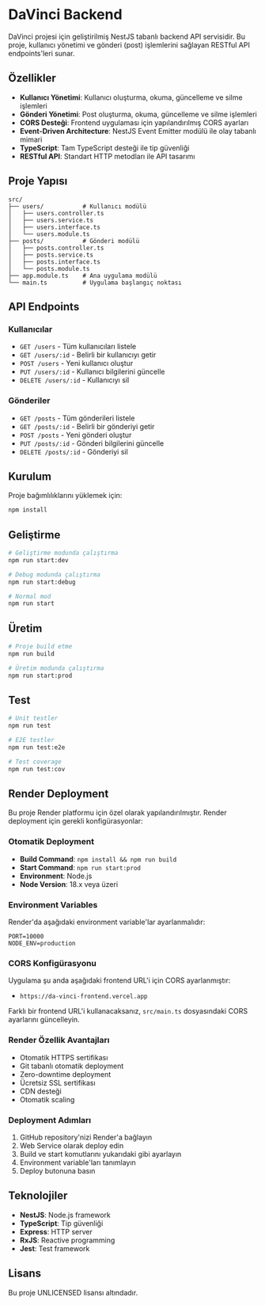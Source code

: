 # DaVinci Backend

DaVinci projesi için geliştirilmiş NestJS tabanlı backend API servisidir. Bu proje, kullanıcı yönetimi ve gönderi (post) işlemlerini sağlayan RESTful API endpoints'leri sunar.

## Özellikler

- **Kullanıcı Yönetimi**: Kullanıcı oluşturma, okuma, güncelleme ve silme işlemleri
- **Gönderi Yönetimi**: Post oluşturma, okuma, güncelleme ve silme işlemleri
- **CORS Desteği**: Frontend uygulaması için yapılandırılmış CORS ayarları
- **Event-Driven Architecture**: NestJS Event Emitter modülü ile olay tabanlı mimari
- **TypeScript**: Tam TypeScript desteği ile tip güvenliği
- **RESTful API**: Standart HTTP metodları ile API tasarımı

## Proje Yapısı

```
src/
├── users/           # Kullanıcı modülü
│   ├── users.controller.ts
│   ├── users.service.ts
│   ├── users.interface.ts
│   └── users.module.ts
├── posts/           # Gönderi modülü
│   ├── posts.controller.ts
│   ├── posts.service.ts
│   ├── posts.interface.ts
│   └── posts.module.ts
├── app.module.ts    # Ana uygulama modülü
└── main.ts          # Uygulama başlangıç noktası
```

## API Endpoints

### Kullanıcılar
- `GET /users` - Tüm kullanıcıları listele
- `GET /users/:id` - Belirli bir kullanıcıyı getir
- `POST /users` - Yeni kullanıcı oluştur
- `PUT /users/:id` - Kullanıcı bilgilerini güncelle
- `DELETE /users/:id` - Kullanıcıyı sil

### Gönderiler
- `GET /posts` - Tüm gönderileri listele
- `GET /posts/:id` - Belirli bir gönderiyi getir
- `POST /posts` - Yeni gönderi oluştur
- `PUT /posts/:id` - Gönderi bilgilerini güncelle
- `DELETE /posts/:id` - Gönderiyi sil

## Kurulum

Proje bağımlılıklarını yüklemek için:

```bash
npm install
```

## Geliştirme

```bash
# Geliştirme modunda çalıştırma
npm run start:dev

# Debug modunda çalıştırma
npm run start:debug

# Normal mod
npm run start
```

## Üretim

```bash
# Proje build etme
npm run build

# Üretim modunda çalıştırma
npm run start:prod
```

## Test

```bash
# Unit testler
npm run test

# E2E testler
npm run test:e2e

# Test coverage
npm run test:cov
```

## Render Deployment

Bu proje Render platformu için özel olarak yapılandırılmıştır. Render deployment için gerekli konfigürasyonlar:

### Otomatik Deployment
- **Build Command**: `npm install && npm run build`
- **Start Command**: `npm run start:prod`
- **Environment**: Node.js
- **Node Version**: 18.x veya üzeri

### Environment Variables
Render'da aşağıdaki environment variable'lar ayarlanmalıdır:

```
PORT=10000
NODE_ENV=production
```

### CORS Konfigürasyonu
Uygulama şu anda aşağıdaki frontend URL'i için CORS ayarlanmıştır:
- `https://da-vinci-frontend.vercel.app`

Farklı bir frontend URL'i kullanacaksanız, `src/main.ts` dosyasındaki CORS ayarlarını güncelleyin.

### Render Özellik Avantajları
- Otomatik HTTPS sertifikası
- Git tabanlı otomatik deployment
- Zero-downtime deployment
- Ücretsiz SSL sertifikası
- CDN desteği
- Otomatik scaling

### Deployment Adımları
1. GitHub repository'nizi Render'a bağlayın
2. Web Service olarak deploy edin
3. Build ve start komutlarını yukarıdaki gibi ayarlayın
4. Environment variable'ları tanımlayın
5. Deploy butonuna basın

## Teknolojiler

- **NestJS**: Node.js framework
- **TypeScript**: Tip güvenliği
- **Express**: HTTP server
- **RxJS**: Reactive programming
- **Jest**: Test framework

## Lisans

Bu proje UNLICENSED lisansı altındadır.
